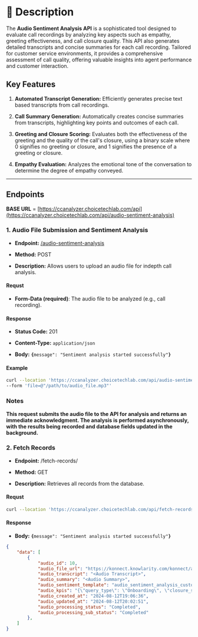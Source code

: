 # 📄 Description

The **Audio Sentiment Analysis API** is a sophisticated tool designed to evaluate call recordings by analyzing key aspects such as empathy, greeting effectiveness, and call closure quality. This API also generates detailed transcripts and concise summaries for each call recording. Tailored for customer service environments, it provides a comprehensive assessment of call quality, offering valuable insights into agent performance and customer interaction.

## Key Features

1. **Automated Transcript Generation:** Efficiently generates precise text based transcripts from call recordings.
    
2. **Call Summary Generation:** Automatically creates concise summaries from transcripts, highlighting key points and outcomes of each call.
    
3. **Greeting and Closure Scoring:** Evaluates both the effectiveness of the greeting and the quality of the call's closure, using a binary scale where 0 signifies no greeting or closure, and 1 signifies the presence of a greeting or closure.
    
4. **Empathy Evaluation:** Analyzes the emotional tone of the conversation to determine the degree of empathy conveyed.
    

---

## **Endpoints**

**BASE URL** = [https://ccanalyzer.choicetechlab.com/api](https://ccanalyzer.choicetechlab.com/api/audio-sentiment-analysis)

### 1\. Audio File Submission and Sentiment Analysis

- **Endpoint:** [/audio-sentiment-analysis](https://ccanalyzer.choicetechlab.com/api/audio-sentiment-analysis)
    
- **Method:** POST
    
- **Description:** Allows users to upload an audio file for indepth call analysis.
    

#### Requst

- **Form-Data (required)**: The audio file to be analyzed (e.g., call recording).
    

#### Response

- **Status Code:** 201
    
- **Content-Type:** `application/json`
    
- **Body:** **`{`**`message": "Sentiment analysis started successfully"`**`}`**
    

#### Example

``` bash
curl --location 'https://ccanalyzer.choicetechlab.com/api/audio-sentiment-analysis/' \
--form 'file=@"/path/to/audio_file.mp3"'

 ```

### **Notes**

**This request submits the audio file to the API for analysis and returns an immediate acknowledgment. The analysis is performed asynchronously, with the results being recorded and database fields updated in the background.**

### 2\. Fetch Records

- **Endpoint:** /fetch-records/
    
- **Method:** GET
    
- **Description:** Retrieves all records from the database.
    

#### Requst

``` bash
curl --location 'https://ccanalyzer.choicetechlab.com/api/fetch-records'

 ```

#### Response

- **Body:** **`{`**`message": "Sentiment analysis started successfully"`**`}`**
    

``` json
{
    "data": [
        {
            "audio_id": 10,
            "audio_file_url": "https://konnect.knowlarity.com/konnect/api/v1/786824/1a99dccb-6322-4171-94a2-9d4335185653",
            "audio_transcript": "<Audio Transcript>",
            "audio_summary": "<Audio Summary>",
            "audio_sentiment_template": "audio_sentiment_analysis_customersupport",
            "audio_kpis": "{\"query_type\": \"Onboarding\", \"closure_score\": 1, \"empathy_score\": 2, \"greeting_score\": \"1\"}",
            "audio_created_at": "2024-08-12T19:06:36",
            "audio_updated_at": "2024-08-12T20:02:51",
            "audio_processing_status": "Completed",
            "audio_processing_sub_status": "Completed"
        },
    ]
}

 ```